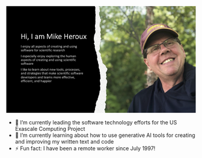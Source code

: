 <img src="https://raw.githubusercontent.com/maherou/maherou/master/HerouxBanner.png" alt="Banner that introduces Mike Heroux and mentions his interests">


- 🔭 I’m currently leading the software technology efforts for the US Exascale Computing Project
- 🌱 I’m currently learning about how to use generative AI tools for creating and improving my written text and code
- ⚡ Fun fact: I have been a remote worker since July 1997!
